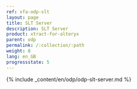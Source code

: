 ```yaml
---
ref: xfa-odp-slt
layout: page
title: SLT Server
description: SLT Server
product: xtract-for-alteryx
parent: odp
permalink: /:collection/:path
weight: 8
lang: en_GB
progressstate: 5
---
```


{% include _content/en/odp/odp-slt-server.md %}  